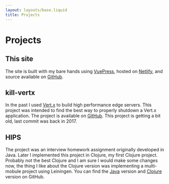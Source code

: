 ```yaml
---
layout: layouts/base.liquid
title: Projects
---
```



# Projects

## This site
The site is built with my bare hands using <a href="https://vuepress.vuejs.org/" target="_blank">VuePress</a>, hosted on
<a href="https://www.netlify.com/" target="_blank">Netlify</a>, and source available on
<a href="https://github.com/skanjo/samer.kanjo.net/" target="_blank">GitHub</a>.

## kill-vertx
In the past I used <a href="https://vertx.io/" target="_blank">Vert.x</a> to build high performance edge servers. This
project was intended to find the best way to properly shutdown a Vert.x application. The project is available on
<a href="https://github.com/skanjo/kill-vertx" target="_blank">GitHub</a>. This project is getting a bit old, last
commit was back in 2017.

## HIPS
The project was an interview homework assignment originally developed in Java. Later I implemented this project in
Clojure, my first Clojure project. Probably not the best Clojure and I am sure I would make some changes now, the thing
I like about the Clojure version was implementing a multi-mobule project using Leiningen. You can find the
<a href="https://github.com/skanjo/hips-java" target="_blank">Java</a> version and
<a href="https://github.com/skanjo/hips-clj" target="_blank">Clojure</a> version on GitHub.
